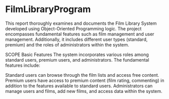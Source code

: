 # FilmLibraryProgram
This report thoroughly examines and documents the Film Library System developed using Object-Oriented Programming logic. The project encompasses fundamental features such as film management and user management. Additionally, it includes different user types (standard, premium) and the roles of administrators within the system.

SCOPE
Basic Features
The system incorporates various roles among standard users, premium users, and administrators. The fundamental features include:

Standard users can browse through the film lists and access free content.
Premium users have access to premium content (film rating, commenting) in addition to the features available to standard users.
Administrators can manage users and films, add new films, and access data within the system.
